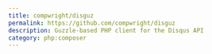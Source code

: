 ```yaml
---
title: compwright/disguz
permalink: https://github.com/compwright/disguz
description: Guzzle-based PHP client for the Disqus API
category: php:composer
---
```

